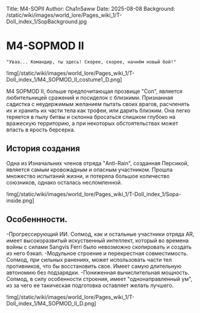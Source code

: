 Title: M4-SOPII
Author: Cha1n5aww
Date: 2025-08-08
Background: /static/wiki/images/world_lore/Pages_wiki_1/T-Doll_index_1/SopBackground.jpg
# M4-SOPMOD II
```
"Уваа... Командир, ты здесь! Скорее, скорее, начнём новый бой!"
```
!img[/static/wiki/images/world_lore/Pages_wiki_1/T-Doll_index_1/M4_SOPMOD_II_costume1_D.png]

M4 SOPMOD II, больше предпочитающая прозвище "Соп", является любительницей сражений и посиделок с близкими. Признанная садистка с неудержимым желанием пытать своих врагов, расчленять их и хранить их части тела как трофеи, или дарить близким. Она легко теряется в пылу битвы и склонна бросаться слишком глубоко на вражескую территорию, а при некоторых обстоятельствах может впасть в ярость берсерка.
## История создания
Одна из Изначальних членов отряда "Anti-Rain", созданная Персикой, является самым кровожадным и опасным участником. Прошла множество испытаний жизни, и потеряла большое количество союзников, однако осталась несломленной.

!img[/static/wiki/images/world_lore/Pages_wiki_1/T-Doll_index_1/Sopa-inside.png]

## Особеннности.
-Прогрессирующий ИИ. Сопмод, как и остальные участники отряда AR, имеет высокоразвитый искуственный интеллект, который во времена войны с силами Sangvis Ferri было невозможно скопировать и создать из него бэкап. 
-Модульное строение и перекрестная совместимость. Сопмод, при сильных ранениях, может использовать части тел противников, что бы восстановить свое. Имеет самую длительную автономию без подзарядки.
-Пониженная вычислительная мощность. Сопмод, в силу особенности строения, имеет "однонаправленный ум", из за чего ее такическая подготовка оставляет желать лучшего.

!img[/static/wiki/images/world_lore/Pages_wiki_1/T-Doll_index_1/M4_SOPMOD_II_D.png]
